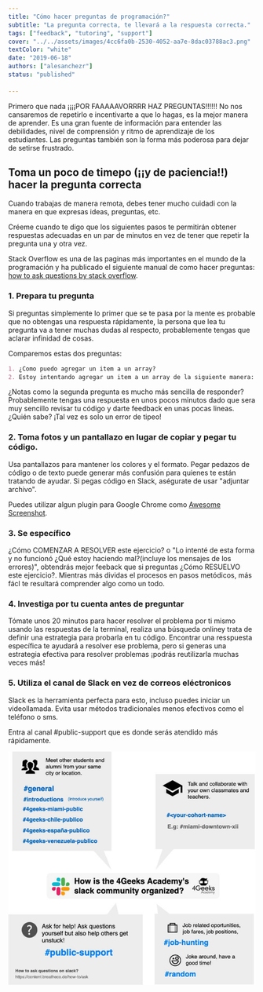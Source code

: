 ```yaml
---
title: "Cómo hacer preguntas de programación?"
subtitle: "La pregunta correcta, te llevará a la respuesta correcta."
tags: ["feedback", "tutoring", "support"]
cover: "../../assets/images/4cc6fa0b-2530-4052-aa7e-8dac03788ac3.png"
textColor: "white"
date: "2019-06-18"
authors: ["alesanchezr"]
status: "published"

---
```


Primero que nada ¡¡¡¡POR FAAAAAVORRRR HAZ PREGUNTAS!!!!!! No nos cansaremos de repetirlo e incentivarte a que lo hagas, es la mejor manera de aprender. Es una gran fuente de información para entender las debilidades, nivel de comprensión y ritmo de aprendizaje de los estudiantes. Las preguntas también son la forma más poderosa para dejar de setirse frustrado.

## Toma un poco de timepo (¡¡y de paciencia!!) hacer la pregunta correcta

Cuando trabajas de manera remota, debes tener mucho cuidadi con la manera en que expresas ideas, preguntas, etc.

Créeme cuando te digo que los siguientes pasos te permitirán obtener respuestas adecuadas en un par de minutos en vez de tener que repetir la pregunta una y otra vez.

Stack Overflow es una de las paginas más importantes en el mundo de la programación y ha publicado el siguiente manual de como hacer preguntas: [how to ask questions by stack overflow](https://stackoverflow.com/help/how-to-ask).

### 1. Prepara tu pregunta 

Si preguntas simplemente lo primer que se te pasa por la mente es probable que no obtengas una respuesta rápidamente, la persona que lea tu pregunta va a tener muchas dudas al respecto, probablemente tengas que aclarar infinidad de cosas.

Comparemos estas dos preguntas:
```md
1. ¿Como puedo agregar un item a un array?
2. Estoy intentando agregar un item a un array de la siguiente manera: blablabla... Este es codigo (sreenshot) pero no esta funcionando, ¿Ven algo malo?
```

¿Notas como la segunda pregunta es mucho más sencilla de responder? Probablemente tengas una respuesta en unos pocos minutos dado que sera muy sencillo revisar tu código y darte feedback en unas pocas lineas. ¿Quién sabe? ¡Tal vez es solo un error de tipeo!

### 2. Toma fotos y un pantallazo en lugar de copiar y pegar tu código.

Usa pantallazos para mantener los colores y el formato. Pegar pedazos de código o de texto puede generar más confusión para quienes te están tratando de ayudar. Si pegas código en Slack, aségurate de usar "adjuntar archivo".

Puedes utilizar algun plugin para Google Chrome como [Awesome Screenshot](https://www.awesomescreenshot.com/).

### 3. Se específico

¿Cómo COMENZAR A RESOLVER este ejercicio? o "Lo intenté de esta forma y no funcionó ¿Qué estoy haciendo mal?(incluye los mensajes de los errores)", obtendrás mejor feeback que si preguntas ¿Cómo RESUELVO este ejercicio?. Mientras más dividas el procesos en pasos metódicos, más fácl te resultará comprender algo como un todo.


### 4. Investiga por tu cuenta antes de preguntar

Tómate unos 20 minutos para hacer resolver el problema por ti mismo usando las respuestas de la terminal, realiza una búsqueda onliney trata de definir una estrategia para probarla en tu código. Encontrar una resspuesta específica te ayudará a resolver ese problema, pero si generas una estrategia efectiva para resolver problemas ¡podrás reutilizarla muchas veces más! 

### 5. Utiliza el canal de Slack en vez de correos eléctronicos

Slack es la herramienta perfecta para esto, incluso puedes iniciar un videollamada. Evita usar métodos tradicionales menos efectivos como el teléfono o sms.

Entra al canal #public-support que es donde serás atendido más rápidamente.

![Slack en 4Geeks Academy](../../assets/images/5a432982-f8b2-42bb-89c5-3c82a8e53d10.jpeg)
